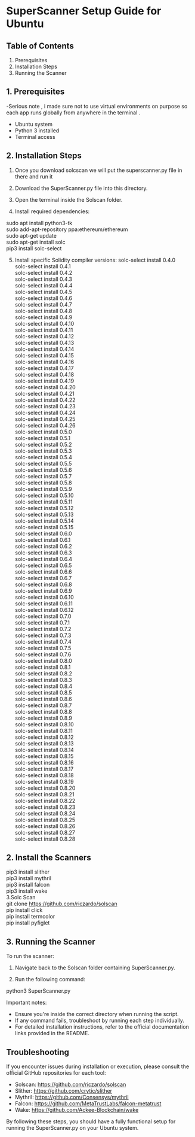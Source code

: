 # SuperScanner Setup Guide for Ubuntu

## Table of Contents
1. Prerequisites
2. Installation Steps
3. Running the Scanner

## 1. Prerequisites
-Serious note , i made sure not to use virtual environments on purpose so each app runs globally from anywhere in the terminal .
- Ubuntu system
- Python 3 installed
- Terminal access

## 2. Installation Steps

1. Once you download solcscan we will put the superscanner.py file in there and run it 

2. Download the SuperScanner.py file into this directory.

3. Open the terminal inside the Solscan folder.

4. Install required dependencies:

sudo apt install python3-tk<br>
sudo add-apt-repository ppa:ethereum/ethereum <br>
sudo apt-get update<br>
sudo apt-get install solc<br>
pip3 install solc-select<br>


5. Install specific Solidity compiler versions:
solc-select install 0.4.0<br>
solc-select install 0.4.1<br>
solc-select install 0.4.2<br>
solc-select install 0.4.3<br>
solc-select install 0.4.4<br>
solc-select install 0.4.5<br>
solc-select install 0.4.6<br>
solc-select install 0.4.7<br>
solc-select install 0.4.8<br>
solc-select install 0.4.9<br>
solc-select install 0.4.10<br>
solc-select install 0.4.11<br>
solc-select install 0.4.12<br>
solc-select install 0.4.13<br>
solc-select install 0.4.14<br>
solc-select install 0.4.15<br>
solc-select install 0.4.16<br>
solc-select install 0.4.17<br>
solc-select install 0.4.18<br>
solc-select install 0.4.19<br>
solc-select install 0.4.20<br>
solc-select install 0.4.21<br>
solc-select install 0.4.22<br>
solc-select install 0.4.23<br>
solc-select install 0.4.24<br>
solc-select install 0.4.25<br>
solc-select install 0.4.26<br>
solc-select install 0.5.0<br>
solc-select install 0.5.1<br>
solc-select install 0.5.2<br>
solc-select install 0.5.3<br>
solc-select install 0.5.4<br>
solc-select install 0.5.5<br>
solc-select install 0.5.6<br>
solc-select install 0.5.7<br>
solc-select install 0.5.8<br>
solc-select install 0.5.9<br>
solc-select install 0.5.10<br>
solc-select install 0.5.11<br>
solc-select install 0.5.12<br>
solc-select install 0.5.13<br>
solc-select install 0.5.14<br>
solc-select install 0.5.15<br>
solc-select install 0.6.0<br>
solc-select install 0.6.1<br>
solc-select install 0.6.2<br>
solc-select install 0.6.3<br>
solc-select install 0.6.4<br>
solc-select install 0.6.5<br>
solc-select install 0.6.6<br>
solc-select install 0.6.7<br>
solc-select install 0.6.8<br>
solc-select install 0.6.9<br>
solc-select install 0.6.10<br>
solc-select install 0.6.11<br>
solc-select install 0.6.12<br>
solc-select install 0.7.0<br>
solc-select install 0.7.1<br>
solc-select install 0.7.2<br>
solc-select install 0.7.3<br>
solc-select install 0.7.4<br>
solc-select install 0.7.5<br>
solc-select install 0.7.6<br>
solc-select install 0.8.0<br>
solc-select install 0.8.1<br>
solc-select install 0.8.2<br>
solc-select install 0.8.3<br>
solc-select install 0.8.4<br>
solc-select install 0.8.5<br>
solc-select install 0.8.6<br>
solc-select install 0.8.7<br>
solc-select install 0.8.8<br>
solc-select install 0.8.9<br>
solc-select install 0.8.10<br>
solc-select install 0.8.11<br>
solc-select install 0.8.12<br>
solc-select install 0.8.13<br>
solc-select install 0.8.14<br>
solc-select install 0.8.15<br>
solc-select install 0.8.16<br>
solc-select install 0.8.17<br>
solc-select install 0.8.18<br>
solc-select install 0.8.19<br>
solc-select install 0.8.20<br>
solc-select install 0.8.21<br>
solc-select install 0.8.22<br>
solc-select install 0.8.23<br>
solc-select install 0.8.24<br>
solc-select install 0.8.25<br>
solc-select install 0.8.26<br>
solc-select install 0.8.27<br>
solc-select install 0.8.28<br>




## 2. Install the Scanners 

pip3 install slither<br>
pip3 install mythril<br>
pip3 install falcon<br>
pip3 install wake<br>
3.Solc Scan<br>
git clone https://github.com/riczardo/solscan<br>
pip install click<br>
pip install termcolor<br>
pip install pyfiglet<br>

## 3. Running the Scanner

To run the scanner:

1. Navigate back to the Solscan folder containing SuperScanner.py.

2. Run the following command:

python3 SuperScanner.py


Important notes:
- Ensure you're inside the correct directory when running the script.
- If any command fails, troubleshoot by running each step individually.
- For detailed installation instructions, refer to the official documentation links provided in the README.

## Troubleshooting

If you encounter issues during installation or execution, please consult the official GitHub repositories for each tool:

- Solscan: https://github.com/riczardo/solscan
- Slither: https://github.com/crytic/slither
- Mythril: https://github.com/Consensys/mythril
- Falcon: https://github.com/MetaTrustLabs/falcon-metatrust
- Wake: https://github.com/Ackee-Blockchain/wake

By following these steps, you should have a fully functional setup for running the SuperScanner.py on your Ubuntu system.


